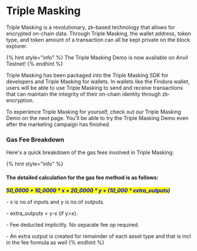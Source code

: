 # Triple Masking

Triple Masking is a revolutionary, zk-based technology that allows for encrypted on-chain data. Through Triple Masking, the wallet address, token type, and token amount of a transaction can all be kept private on the block explorer.

{% hint style="info" %}
The Triple Masking Demo is now available on Anvil Testnet!
{% endhint %}

Triple Masking has been packaged into the Triple Masking SDK for developers and Triple Masking for wallets. In wallets like the Findora wallet, users will be able to use Triple Masking to send and receive transactions that can maintain the integrity of their on-chain identity through zk-encryption.

To experience Triple Masking for yourself, check out our Triple Masking Demo on the next page. You'll be able to try the Triple Masking Demo even after the marketing campaign has finished.

### Gas Fee Breakdown

Here's a quick breakdown of the gas fees involved in Triple Masking:&#x20;

{% hint style="info" %}
#### The detailed calculation for the gas fee method is as follows:



_<mark style="color:blue;">**50\_0000 + 10\_0000 \* x + 20\_0000 \* y + (10\_000 \* extra\_outputs)**</mark>_

\- x is no.of inputs and y is no.of outputs.

\- extra\_outputs = y-x (if y>x).

\- Fee deducted implicitly. No separate fee op required.

\- An extra output is created for remainder of each asset type and that is incl in the fee formula as well
{% endhint %}

<figure><img src="https://lh4.googleusercontent.com/8r8YUKcKy_0Jwb69xeVK7WihdctUKZ5d_ZMJcciPMxE__SwitB1D8G416VD8Im7dC9k3Gc3_3WS6IWq7PA5b-hpi4HfWU71Rjq-Ey4p73dLW_SIbeP2uK5RlG1Hvfy4-Dqq2_fVUCivPS1DuL2h0vjk" alt=""><figcaption></figcaption></figure>
